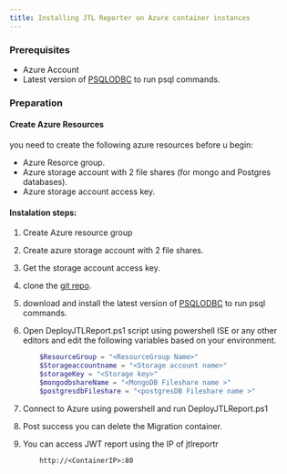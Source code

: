 ```yaml
---
title: Installing JTL Reporter on Azure container instances 
---
```


### Prerequisites
* Azure Account 
* Latest version of [PSQLODBC](https://www.postgresql.org/ftp/odbc/versions/msi/) to run psql commands.

### Preparation

#### Create Azure Resources 
you need to create the following azure resources before u begin:
* Azure Resorce group.
* Azure storage account with 2 file shares (for mongo and Postgres databases).
* Azure storage account access key.

#### Instalation steps: 
1. Create Azure resource group 
2. Create azure storage account with 2 file shares.
3. Get the storage account access key.
4. clone the [git repo](https://github.com/esahanhunter/AzureJTLReporter).
5. download and install the latest version of [PSQLODBC](https://www.postgresql.org/ftp/odbc/versions/msi/) to run psql commands.
6. Open DeployJTLReport.ps1 script using powershell ISE or any other editors and edit the following variables based on your environment.
    ```powershell
        $ResourceGroup = "<ResourceGroup Name>"
        $Storageaccountname = "<Storage account name>"
        $storageKey = "<Storage key>"
        $mongodbshareName = "<MongoDB Fileshare name >"
        $postgresdbFileshare = "<postgresDB Fileshare name >"
    ```
        
7. Connect to Azure using powershell and run DeployJTLReport.ps1
8. Post success you can delete the Migration container. 
9. You can access JWT report  using the IP of jtlreportr
    ```IP
        http://<ContainerIP>:80
    ```
